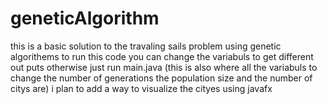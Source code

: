 # geneticAlgorithm
this is a basic solution to the travaling sails problem using genetic algorithems 
to run this code you can change the variabuls to get different out puts otherwise just run main.java (this is also where all the variabuls to change the number of generations the population size and the number of citys are)
i plan to add a way to visualize the cityes using javafx 
